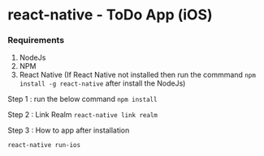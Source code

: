 # react-native - ToDo App (iOS)

### Requirements
1. NodeJs
2. NPM
3. React Native (If React Native not installed then run the commmand `npm install -g react-native` after install the NodeJs)

Step 1 : run the below command
`
npm install
`

Step 2 : Link Realm
`
react-native link realm
`

Step 3 : How to app after installation

`
react-native run-ios
`
